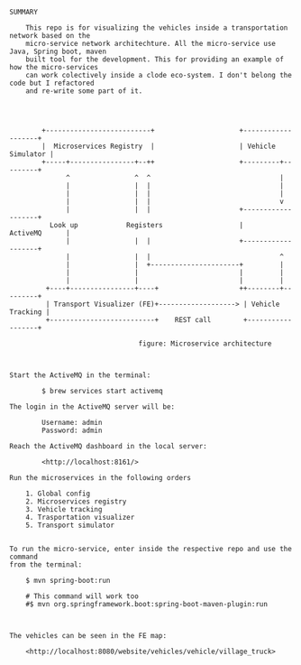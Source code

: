     
    
    
    
    SUMMARY 
        
        This repo is for visualizing the vehicles inside a transportation network based on the 
        micro-service network architechture. All the micro-service use Java, Spring boot, maven 
        built tool for the development. This for providing an example of how the micro-services
        can work colectively inside a clode eco-system. I don't belong the code but I refactored
        and re-write some part of it. 
        
    
    
            
            +--------------------------+                     +-------------------+
            |  Microservices Registry  |                     | Vehicle Simulator |
            +-----+----------------+--++                     +---------+---------+
                  ^                ^  ^                                |
                  |                |  |                                |
                  |                |  |                                |
                  |                |  |                                v
                  |                |  |                      +-------------------+
              Look up            Registers                   |     ActiveMQ      |
                  |                |  |                      +-------------------+
                  |                |  |                                ^
                  |                |  +----------------------+         |
                  |                |                         |         |
                  |                |                         |         |
             +----+----------------+----+                    ++--------+---------+
             | Transport Visualizer (FE)+-------------------> | Vehicle Tracking |
             +--------------------------+    REST call        +------------------+
        
                                    figure: Microservice architecture
                                    
                                    

    Start the ActiveMQ in the terminal: 
        
            $ brew services start activemq
            
    The login in the ActiveMQ server will be: 
        
            Username: admin
            Password: admin

    Reach the ActiveMQ dashboard in the local server:
        
            <http://localhost:8161/>            
        
    Run the microservices in the following orders
    
        1. Global config 
        2. Microservices registry
        3. Vehicle tracking 
        4. Trasportation visualizer 
        5. Transport simulator 
                                                    
      
    To run the micro-service, enter inside the respective repo and use the command
    from the terminal: 
    
        $ mvn spring-boot:run
        
        # This command will work too
        #$ mvn org.springframework.boot:spring-boot-maven-plugin:run
    
    
    
    The vehicles can be seen in the FE map:
    
        <http://localhost:8080/website/vehicles/vehicle/village_truck>        
  
